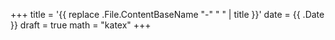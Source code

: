 +++
title = '{{ replace .File.ContentBaseName "-" " " | title }}'
date = {{ .Date }}
draft = true
math = "katex"
+++
